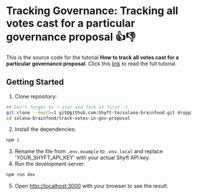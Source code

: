 # Tracking Governance: Tracking all votes cast for a particular governance proposal 👍👎
This is the source code for the tutorial **How to track all votes cast for a particular governance proposal**. Click this [link](https://blogs.shyft.to/how-to-track-votes-for-realms-proposal-on-solana-807210b6e6c6) to read the full tutorial.


## Getting Started
1. Clone repository:
```bash
## Don't forget to ⭐ star and fork it first :)
git clone --depth=1 git@github.com:Shyft-to/solana-brainfood.git droppii-b2b
cd solana-brainfood/track-votes-in-gov-proposal
```
2. Install the dependencies:
```bash
npm i
```
3. Rename the file from `.env.example` to `.env.local` and replace 'YOUR_SHYFT_API_KEY' with your actual Shyft API key.
4. Run the development server:
```bash
npm run dev
```
5. Open [http://localhost:3000](http://localhost:3000) with your browser to see the result.